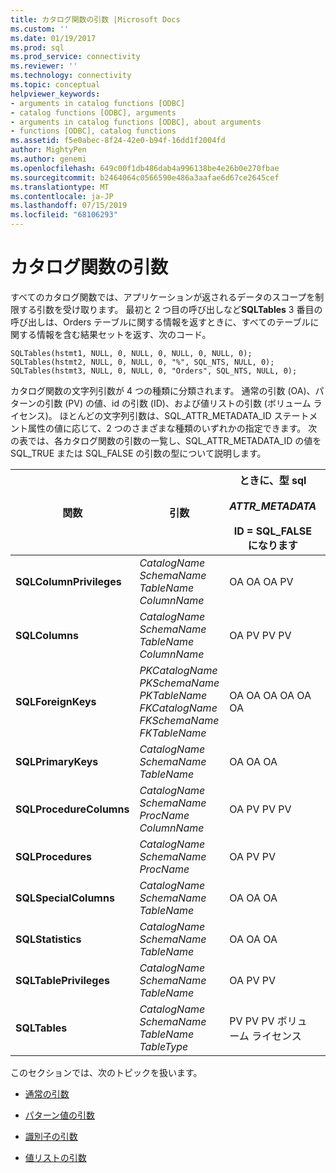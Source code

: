 ```yaml
---
title: カタログ関数の引数 |Microsoft Docs
ms.custom: ''
ms.date: 01/19/2017
ms.prod: sql
ms.prod_service: connectivity
ms.reviewer: ''
ms.technology: connectivity
ms.topic: conceptual
helpviewer_keywords:
- arguments in catalog functions [ODBC]
- catalog functions [ODBC], arguments
- arguments in catalog functions [ODBC], about arguments
- functions [ODBC], catalog functions
ms.assetid: f5e0abec-8f24-42e0-b94f-16dd1f2004fd
author: MightyPen
ms.author: genemi
ms.openlocfilehash: 649c00f1db486dab4a996138be4e26b0e270fbae
ms.sourcegitcommit: b2464064c0566590e486a3aafae6d67ce2645cef
ms.translationtype: MT
ms.contentlocale: ja-JP
ms.lasthandoff: 07/15/2019
ms.locfileid: "68106293"
---
```

# <a name="arguments-in-catalog-functions"></a>カタログ関数の引数
すべてのカタログ関数では、アプリケーションが返されるデータのスコープを制限する引数を受け取ります。 最初と 2 つ目の呼び出しなど**SQLTables** 3 番目の呼び出しは、Orders テーブルに関する情報を返すときに、すべてのテーブルに関する情報を含む結果セットを返す、次のコード。  
  
```  
SQLTables(hstmt1, NULL, 0, NULL, 0, NULL, 0, NULL, 0);  
SQLTables(hstmt2, NULL, 0, NULL, 0, "%", SQL_NTS, NULL, 0);  
SQLTables(hstmt3, NULL, 0, NULL, 0, "Orders", SQL_NTS, NULL, 0);  
```  
  
 カタログ関数の文字列引数が 4 つの種類に分類されます。 通常の引数 (OA)、パターンの引数 (PV) の値、id の引数 (ID)、および値リストの引数 (ボリューム ライセンス)。 ほとんどの文字列引数は、SQL_ATTR_METADATA_ID ステートメント属性の値に応じて、2 つのさまざまな種類のいずれかの指定できます。 次の表では、各カタログ関数の引数の一覧し、SQL_ATTR_METADATA_ID の値を SQL_TRUE または SQL_FALSE の引数の型について説明します。  
  
|関数|引数|ときに、型 sql _<br /><br /> ATTR_METADATA_<br /><br /> ID = SQL_FALSE になります|ときに、型 sql _<br /><br /> ATTR_METADATA_<br /><br /> ID = SQL_TRUE|  
|--------------|--------------|---------------------------------------------------------------|--------------------------------------------------------------|  
|**SQLColumnPrivileges**|*CatalogName* *SchemaName* *TableName* *ColumnName*|OA OA OA PV|ID ID の ID の ID|  
|**SQLColumns**|*CatalogName* *SchemaName* *TableName* *ColumnName*|OA PV PV PV|ID ID の ID の ID|  
|**SQLForeignKeys**|*PKCatalogName* *PKSchemaName* *PKTableName* *FKCatalogName* *FKSchemaName* *FKTableName*|OA OA OA OA OA OA|ID ID ID ID の ID の ID|  
|**SQLPrimaryKeys**|*CatalogName* *SchemaName* *TableName*|OA OA OA|ID の ID の ID|  
|**SQLProcedureColumns**|*CatalogName* *SchemaName* *ProcName* *ColumnName*|OA PV PV PV|ID ID の ID の ID|  
|**SQLProcedures**|*CatalogName* *SchemaName* *ProcName*|OA PV PV|ID の ID の ID|  
|**SQLSpecialColumns**|*CatalogName* *SchemaName* *TableName*|OA OA OA|ID の ID の ID|  
|**SQLStatistics**|*CatalogName* *SchemaName* *TableName*|OA OA OA|ID の ID の ID|  
|**SQLTablePrivileges**|*CatalogName* *SchemaName* *TableName*|OA PV PV|ID の ID の ID|  
|**SQLTables**|*CatalogName* *SchemaName* *TableName* *TableType*|PV PV PV ボリューム ライセンス|ID ID の ID のボリューム ライセンス|  
  
 このセクションでは、次のトピックを扱います。  
  
-   [通常の引数](../../../odbc/reference/develop-app/ordinary-arguments.md)  
  
-   [パターン値の引数](../../../odbc/reference/develop-app/pattern-value-arguments.md)  
  
-   [識別子の引数](../../../odbc/reference/develop-app/identifier-arguments.md)  
  
-   [値リストの引数](../../../odbc/reference/develop-app/value-list-arguments.md)

